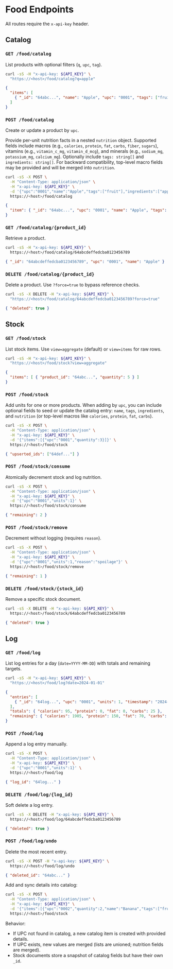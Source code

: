 # Food Endpoints

All routes require the `x-api-key` header.

## Catalog

### `GET /food/catalog`
List products with optional filters (`q`, `upc`, `tag`).

```bash
curl -sS -H "x-api-key: ${API_KEY}" \
  "https://<host>/food/catalog?q=apple"
```

```json
{
  "items": [
    { "_id": "64abc...", "name": "Apple", "upc": "0001", "tags": ["fruit"] }
  ]
}
```

### `POST /food/catalog`
Create or update a product by `upc`.

Provide per-unit nutrition facts in a nested `nutrition` object. Supported fields include macros (e.g., `calories`, `protein`, `fat`, `carbs`, `fiber`, `sugars`), vitamins (e.g., `vitamin_c_mg`, `vitamin_d_mcg`), and minerals (e.g., `sodium_mg`, `potassium_mg`, `calcium_mg`). Optionally include `tags: string[]` and `ingredients: string[]`. For backward compatibility, top-level macro fields may be provided and will be merged into `nutrition`.

```bash
curl -sS -X POST \
  -H "Content-Type: application/json" \
  -H "x-api-key: ${API_KEY}" \
  -d '{"upc":"0001","name":"Apple","tags":["fruit"],"ingredients":["apple"],"nutrition":{"calories":95,"protein":0.5,"fat":0.3,"carbs":25,"fiber":4.4}}' \
  https://<host>/food/catalog
```

```json
{
  "item": { "_id": "64abc...", "upc": "0001", "name": "Apple", "tags": ["fruit"], "ingredients": ["apple"], "nutrition": { "calories": 95, "protein": 0.5, "fat": 0.3, "carbs": 25, "fiber": 4.4 } }
}
```

### `GET /food/catalog/{product_id}`
Retrieve a product.

```bash
curl -sS -H "x-api-key: ${API_KEY}" \
  https://<host>/food/catalog/64abcdeffedcba0123456789
```

```json
{ "_id": "64abcdeffedcba0123456789", "upc": "0001", "name": "Apple" }
```

### `DELETE /food/catalog/{product_id}`
Delete a product. Use `?force=true` to bypass reference checks.

```bash
curl -sS -X DELETE -H "x-api-key: ${API_KEY}" \
  "https://<host>/food/catalog/64abcdeffedcba0123456789?force=true"
```

```json
{ "deleted": true }
```

## Stock

### `GET /food/stock`
List stock items. Use `view=aggregate` (default) or `view=items` for raw rows.

```bash
curl -sS -H "x-api-key: ${API_KEY}" \
  "https://<host>/food/stock?view=aggregate"
```

```json
{
  "items": [ { "product_id": "64abc...", "quantity": 5 } ]
}
```

### `POST /food/stock`
Add units for one or more products. When adding by `upc`, you can include
optional fields to seed or update the catalog entry: `name`, `tags`,
`ingredients`, and `nutrition` (or top-level macros like `calories`,
`protein`, `fat`, `carbs`).

```bash
curl -sS -X POST \
  -H "Content-Type: application/json" \
  -H "x-api-key: ${API_KEY}" \
  -d '{"items":[{"upc":"0001","quantity":3}]}' \
  https://<host>/food/stock
```

```json
{ "upserted_ids": ["64def..."] }
```

### `POST /food/stock/consume`
Atomically decrement stock and log nutrition.

```bash
curl -sS -X POST \
  -H "Content-Type: application/json" \
  -H "x-api-key: ${API_KEY}" \
  -d '{"upc":"0001","units":1}' \
  https://<host>/food/stock/consume
```

```json
{ "remaining": 2 }
```

### `POST /food/stock/remove`
Decrement without logging (requires `reason`).

```bash
curl -sS -X POST \
  -H "Content-Type: application/json" \
  -H "x-api-key: ${API_KEY}" \
  -d '{"upc":"0001","units":1,"reason":"spoilage"}' \
  https://<host>/food/stock/remove
```

```json
{ "remaining": 1 }
```

### `DELETE /food/stock/{stock_id}`
Remove a specific stock document.

```bash
curl -sS -X DELETE -H "x-api-key: ${API_KEY}" \
  https://<host>/food/stock/64abcdeffedcba0123456789
```

```json
{ "deleted": true }
```

## Log

### `GET /food/log`
List log entries for a day (`date=YYYY-MM-DD`) with totals and remaining targets.

```bash
curl -sS -H "x-api-key: ${API_KEY}" \
  "https://<host>/food/log?date=2024-01-01"
```

```json
{
  "entries": [
    { "_id": "64log...", "upc": "0001", "units": 1, "timestamp": "2024-01-01T12:00:00" }
  ],
  "totals": { "calories": 95, "protein": 0, "fat": 0, "carbs": 25 },
  "remaining": { "calories": 1905, "protein": 150, "fat": 70, "carbs": 225 }
}
```

### `POST /food/log`
Append a log entry manually.

```bash
curl -sS -X POST \
  -H "Content-Type: application/json" \
  -H "x-api-key: ${API_KEY}" \
  -d '{"upc":"0001","units":1}' \
  https://<host>/food/log
```

```json
{ "log_id": "64log..." }
```

### `DELETE /food/log/{log_id}`
Soft delete a log entry.

```bash
curl -sS -X DELETE -H "x-api-key: ${API_KEY}" \
  https://<host>/food/log/64abcdeffedcba0123456789
```

```json
{ "deleted": true }
```

### `POST /food/log/undo`
Delete the most recent entry.

```bash
curl -sS -X POST -H "x-api-key: ${API_KEY}" \
  https://<host>/food/log/undo
```

```json
{ "deleted_id": "64abc..." }
```
Add and sync details into catalog:

```bash
curl -sS -X POST \
  -H "Content-Type: application/json" \
  -H "x-api-key: ${API_KEY}" \
  -d '{"items":[{"upc":"0002","quantity":2,"name":"Banana","tags":["fruit"],"ingredients":["banana"],"nutrition":{"calories":105,"protein":1.3}}]}' \
  https://<host>/food/stock
```

Behavior:
- If UPC not found in catalog, a new catalog item is created with provided details.
- If UPC exists, new values are merged (lists are unioned; nutrition fields are merged).
- Stock documents store a snapshot of catalog fields but have their own `_id`.
